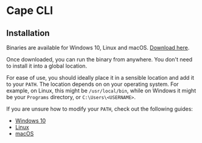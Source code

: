 # Cape CLI

## Installation

Binaries are available for Windows 10, Linux and macOS. [Download here](https://github.com/capeprivacy/cape/releases).

Once downloaded, you can run the binary from anywhere. You don't need to install it into a global location. 

For ease of use, you should ideally place it in a sensible location and add it to your `PATH`. The location depends on on your operating system. For example, on Linux, this might be `/usr/local/bin`, while on Windows it might be your `Programs` directory, or `C:\Users\<USERNAME>`. 

If you are unsure how to modify your `PATH`, check out the following guides:

* [Windows 10](https://helpdeskgeek.com/windows-10/add-windows-path-environment-variable/)
* [Linux](https://www.howtogeek.com/658904/how-to-add-a-directory-to-your-path-in-linux/)
* [macOS](https://www.architectryan.com/2012/10/02/add-to-the-path-on-mac-os-x-mountain-lion/)


